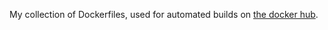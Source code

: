 My collection of Dockerfiles, used for automated builds on [the docker hub](https://registry.hub.docker.com/).

